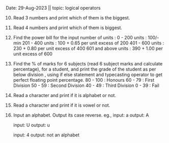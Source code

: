 Date: 29-Aug-2023 || topic: logical operators

10. Read 3 numbers and print which of them is the biggest.
11. Read 4 numbers and print which of them is biggest.
12. Find the power bill for the input number of units :
	0 - 200 units : 100/- min
	201 - 400 units : 100 + 0.65 per unit excess of 200
	401 - 600 units : 230 + 0.80 per unit excess of 400
	601 and above units : 390 + 1.00 per unit excess of 600
13. Find the % of marks for 6 subjects (read 6 subject marks and calculate percentage), for a student, and print the grade of the student as per below division , using if else statement and typecasting operator to get perfect floating point percentage.
	80 - 100        : Honours
	60 - 79         : First Division
	50 - 59         : Second Division
	40 - 49         : Third Division
	0 - 39          : Fail

14. Read a character and print if it is alphabet or not.
15. Read a character and print if it is vowel or not.
16. Input an alphabet. Output its case reverse.
	eg., input: a
	output: A

	input: U
	output: u

	input: 4
	output: not an alphabet


